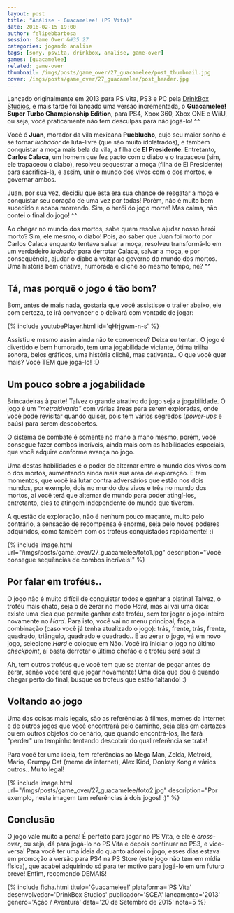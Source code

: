```yaml
---
layout: post
title: "Análise - Guacamelee! (PS Vita)"
date: 2016-02-15 19:00
author: felipebbarbosa
session: Game Over &#35 27
categories: jogando analise
tags: [sony, psvita, drinkbox, analise, game-over]
games: [guacamelee]
related: game-over
thumbnail: /imgs/posts/game_over/27_guacamelee/post_thumbnail.jpg
cover: /imgs/posts/game_over/27_guacamelee/post_header.jpg
---
```


Lançado originalmente em 2013 para PS Vita, PS3 e PC pela [DrinkBox Studios](http://www.drinkboxstudios.com/), e mais tarde foi lançado uma versão incrementada, o **Guacamelee! Super Turbo Championship Edition**, para PS4, Xbox 360, Xbox ONE e WiiU, ou seja, você praticamente não tem desculpas para não jogá-lo! ^^

<!--more-->

Você é **Juan**, morador da vila mexicana **Pueblucho**, cujo seu maior sonho é se tornar _luchador_ de luta-livre (que são muito idolatrados), e também conquistar a moça mais bela da vila, a filha de **El Presidente**. Entretanto, **Carlos Calaca**, um homem que fez pacto com o diabo e o trapaceou (sim, ele trapaceou o diabo), resolveu sequestrar a moça (filha de El Presidente) para sacrificá-la, e assim, unir o mundo dos vivos com o dos mortos, e governar ambos.

Juan, por sua vez, decidiu que esta era sua chance de resgatar a moça e conquistar seu coração de uma vez por todas! Porém, não é muito bem sucedido e acaba morrendo. Sim, o herói do jogo morre! Mas calma, não contei o final do jogo! ^^

Ao chegar no mundo dos mortos, sabe quem resolve ajudar nosso herói morto? Sim, ele mesmo, o diabo! Pois, ao saber que Juan foi morto por Carlos Calaca enquanto tentava salvar a moça, resolveu transformá-lo em um verdadeiro _luchador_ para derrotar Calaca, salvar a moça, e por consequência, ajudar o diabo a voltar ao governo do mundo dos mortos. Uma história bem criativa, humorada e clichê ao mesmo tempo, né? ^^

## Tá, mas porquê o jogo é tão bom?

Bom, antes de mais nada, gostaria que você assistisse o trailer abaixo, ele com certeza, te irá convencer e o deixará com vontade de jogar:

{% include youtubePlayer.html id='qHrjgwm-n-s' %}

Assistiu e mesmo assim ainda não te convenceu? Deixa eu tentar.. O jogo é divertido e bem humorado, tem uma jogabilidade viciante, ótima trilha sonora, belos gráficos, uma história clichê, mas cativante.. O que você quer mais? Você TEM que jogá-lo! :D

## Um pouco sobre a jogabilidade

Brincadeiras à parte! Talvez o grande atrativo do jogo seja a jogabilidade. O jogo é um _"metroidvania"_ com várias áreas para serem exploradas, onde você pode revisitar quando quiser, pois tem vários segredos (_power-ups_ e baús) para serem descobertos.

O sistema de combate é somente no mano a mano mesmo, porém, você consegue fazer combos incríveis, ainda mais com as habilidades especiais, que você adquire conforme avança no jogo.

Uma destas habilidades é o poder de alternar entre o mundo dos vivos com o dos mortos, aumentando ainda mais sua área de exploração. E tem momentos, que você irá lutar contra adversários que estão nos dois mundos, por exemplo, dois no mundo dos vivos e três no mundo dos mortos, aí você terá que alternar de mundo para poder atingí-los, entretanto, eles te atingem independente do mundo que tiverem.

A questão de exploração, não é nenhum pouco maçante, muito pelo contrário, a sensação de recompensa é enorme, seja pelo novos poderes adquiridos, como também com os troféus conquistados rapidamente! :)

{% include image.html url="/imgs/posts/game_over/27_guacamelee/foto1.jpg" description="Você consegue sequências de combos incríveis!" %}

## Por falar em troféus..

O jogo não é muito difícil de conquistar todos e ganhar a platina! Talvez, o troféu mais chato, seja o de zerar no modo _Hard_, mas aí vai uma dica: existe uma dica que permite ganhar este troféu, sem ter jogar o jogo inteiro novamente no _Hard_. Para isto, você vai no menu principal, faça a combinação (caso você já tenha atualizado o jogo): trás, frente, trás, frente, quadrado, triângulo, quadrado e quadrado.. E ao zerar o jogo, vá em novo jogo, selecione _Hard_ e coloque em Não. Você irá iniciar o jogo no último _checkpoint_, aí basta derrotar o último chefão e o troféu será seu! :)

Ah, tem outros troféus que você tem que se atentar de pegar antes de zerar, senão você terá que jogar novamente! Uma dica que dou é quando chegar perto do final, busque os troféus que estão faltando! :)

## Voltando ao jogo

Uma das coisas mais legais, são as referências à filmes, memes da internet e de outros jogos que você encontrará pelo caminho, seja elas em cartazes ou em outros objetos do cenário, que quando encontrá-los, lhe fará "perder" um tempinho tentando descobrir do qual referência se trata!

Para você ter uma ideia, tem referências ao Mega Man, Zelda, Metroid, Mario, Grumpy Cat (meme da internet), Alex Kidd, Donkey Kong e vários outros.. Muito legal!

{% include image.html url="/imgs/posts/game_over/27_guacamelee/foto2.jpg" description="Por exemplo, nesta imagem tem referências à dois jogos! :)" %}

## Conclusão

O jogo vale muito a pena! É perfeito para jogar no PS Vita, e ele é _cross-over_, ou seja, dá para jogá-lo no PS Vita e depois continuar no PS3, e vice-versa! Para você ter uma ideia do quanto adorei o jogo, esses dias estava em promoção a versão para PS4 na PS Store (este jogo não tem em mídia física), que acabei adquirindo só para ter motivo para jogá-lo em um futuro breve! Enfim, recomendo DEMAIS!

{% include ficha.html
  titulo='Guacamelee!'
  plataforma='PS Vita'
  desenvolvedor='DrinkBox Studios'
  publicador='SCEA'
  lancamento='2013'
  genero='Ação / Aventura'
  data='20 de Setembro de 2015'
  nota=5 %}

